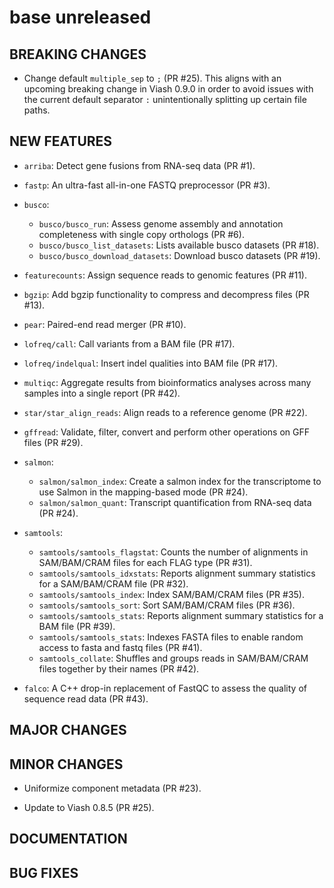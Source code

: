 # base unreleased

## BREAKING CHANGES

* Change default `multiple_sep` to `;` (PR #25). This aligns with an upcoming breaking change in
  Viash 0.9.0 in order to avoid issues with the current default separator `:` unintentionally
  splitting up certain file paths.

## NEW FEATURES

* `arriba`: Detect gene fusions from RNA-seq data (PR #1).

* `fastp`: An ultra-fast all-in-one FASTQ preprocessor (PR #3).

* `busco`: 
    - `busco/busco_run`: Assess genome assembly and annotation completeness with single copy orthologs (PR #6).
    - `busco/busco_list_datasets`: Lists available busco datasets (PR #18).
    - `busco/busco_download_datasets`: Download busco datasets (PR #19).

* `featurecounts`: Assign sequence reads to genomic features (PR #11).

* `bgzip`: Add bgzip functionality to compress and decompress files (PR #13).

* `pear`: Paired-end read merger (PR #10).

* `lofreq/call`: Call variants from a BAM file (PR #17).

* `lofreq/indelqual`: Insert indel qualities into BAM file (PR #17).

* `multiqc`: Aggregate results from bioinformatics analyses across many samples into a single report (PR #42).

* `star/star_align_reads`: Align reads to a reference genome (PR #22).

* `gffread`: Validate, filter, convert and perform other operations on GFF files (PR #29).  

* `salmon`:
    - `salmon/salmon_index`: Create a salmon index for the transcriptome to use Salmon in the mapping-based mode (PR #24).
    - `salmon/salmon_quant`: Transcript quantification from RNA-seq data (PR #24).

* `samtools`:
    - `samtools/samtools_flagstat`: Counts the number of alignments in SAM/BAM/CRAM files for each FLAG type (PR #31).
    - `samtools/samtools_idxstats`: Reports alignment summary statistics for a SAM/BAM/CRAM file (PR #32).
    - `samtools/samtools_index`: Index SAM/BAM/CRAM files (PR #35).
    - `samtools/samtools_sort`: Sort SAM/BAM/CRAM files (PR #36).
    - `samtools/samtools_stats`: Reports alignment summary statistics for a BAM file (PR #39).
    - `samtools/samtools_stats`: Indexes FASTA files to enable random access to fasta and fastq files (PR #41).
    - `samtools_collate`: Shuffles and groups reads in SAM/BAM/CRAM files together by their names (PR #42).

* `falco`: A C++ drop-in replacement of FastQC to assess the quality of sequence read data (PR #43).

## MAJOR CHANGES

## MINOR CHANGES

* Uniformize component metadata (PR #23).

* Update to Viash 0.8.5 (PR #25).

## DOCUMENTATION

## BUG FIXES
